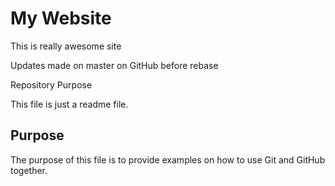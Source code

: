 # My Website

This is really awesome site

Updates made on master on GitHub before rebase

Repository Purpose

This file is just a readme file.

## Purpose

The purpose of this file is to provide examples
on how to use Git and GitHub together.